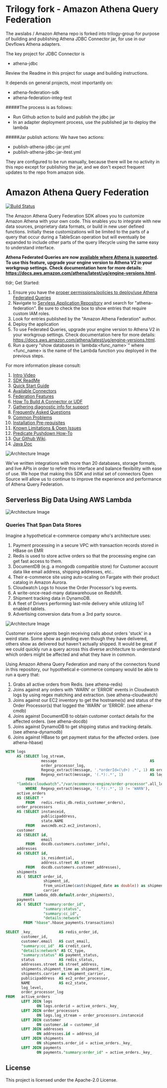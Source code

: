 # Trilogy fork - Amazon Athena Query Federation

The awslabs / Amazon Athena repo is forked into trilogy-group for purpose of building and publishing Athena JDBC Connector jar, for use in our Devflows Athena adapters.

The key project for JDBC Connector is
- athena-jdbc

Review the Readme in this project for usage and building instructions.

It depends on general projects, most importantly on:
- athena-federation-sdk
- athena-federation-integ-test

#####The process is as follows:
- Run Github action to build and publish the jdbc jar
- In an adapter deployment process, use the published jar to deploy the lambda

#####Jar publish actions:
We have two actions:
- publish-athena-jdbc-jar.yml
- publish-athena-jdbc-jar-itest.yml

They are configured to be run manually, because there will be no activity in this repo except for publishing the jar, and we don't expect frequent updates to the repo from amazon side.

# Amazon Athena Query Federation

[![Build Status](https://github.com/awslabs/aws-athena-query-federation/workflows/Java%20CI%20Push/badge.svg)](https://github.com/awslabs/aws-athena-query-federation/actions)

The Amazon Athena Query Federation SDK allows you to customize Amazon Athena with your own code. This enables you to integrate with new data sources, proprietary data formats, or build in new user defined functions. Initially these customizations will be limited to the parts of a query that occur during a TableScan operation but will eventually be expanded to include other parts of the query lifecycle using the same easy to understand interface.


**Athena Federated Queries are now [available where Athena is supported](https://docs.aws.amazon.com/athena/latest/ug/engine-versions-reference.html#engine-versions-reference-0002). To use this feature, upgrade your engine version to Athena V2 in your workgroup settings. Check documentation here for more details: https://docs.aws.amazon.com/athena/latest/ug/engine-versions.html.**

tldr; Get Started:
1. Ensure you have the [proper permissions/policies to deploy/use Athena Federated Queries](https://docs.aws.amazon.com/athena/latest/ug/federated-query-iam-access.html)
1. Navigate to [Servless Application Repository](https://console.aws.amazon.com/serverlessrepo/home#/available-applications) and search for "athena-federation". Be sure to check the box to show entries that require custom IAM roles. 
1. Look for entries published by the "Amazon Athena Federation" author.
1. Deploy the application
1. To use Federated Queries, upgrade your engine version to Athena V2 in your workgroup settings. Check documentation here for more details: https://docs.aws.amazon.com/athena/latest/ug/engine-versions.html. 
1. Run a query "show databases in \`lambda:<func_name>\`" where <func_name> is the name of the Lambda function you deployed in the previous steps.

For more information please consult:

 1. [Intro Video](https://www.youtube.com/watch?v=tZia_5qxPkY&feature=youtu.be)
 1. [SDK ReadMe](https://github.com/awslabs/aws-athena-query-federation/blob/master/athena-federation-sdk/README.md)
 1. [Quick Start Guide](https://github.com/awslabs/aws-athena-query-federation/tree/master/athena-example)
 1. [Available Connectors](https://github.com/awslabs/aws-athena-query-federation/wiki/Available-Connectors)
 1. [Federation Features](https://github.com/awslabs/aws-athena-query-federation/wiki/Features)
 1. [How To Build A Connector or UDF](https://github.com/awslabs/aws-athena-query-federation/wiki/How_To_Build_A_Connector_or_UDF)
 1. [Gathering diagnostic info for support](https://github.com/awslabs/aws-athena-query-federation/wiki/Gather_Diagnostic_Info)
 1. [Frequently Asked Questions](https://github.com/awslabs/aws-athena-query-federation/wiki/FAQ)
 1. [Common Problems](https://github.com/awslabs/aws-athena-query-federation/wiki/Common_Problems)
 1. [Installation Pre-requisites](https://github.com/awslabs/aws-athena-query-federation/wiki/Installation_Prerequisites)
 1. [Known Limitations & Open Issues](https://github.com/awslabs/aws-athena-query-federation/wiki/Limitations_And_Issues)
 1. [Predicate Pushdown How-To](https://github.com/awslabs/aws-athena-query-federation/wiki/Predicate-Pushdown-How-To)
 1. [Our Github Wiki](https://github.com/awslabs/aws-athena-query-federation/wiki).
 1. [Java Doc](https://awslabs.github.io/aws-athena-query-federation/)

![Architecture Image](https://github.com/awslabs/aws-athena-query-federation/blob/master/docs/img/athena_federation_summary.png?raw=true)

We've written integrations with more than 20 databases, storage formats, and live APIs in order to refine this interface and balance flexibility with ease of use. We hope that making this SDK and initial set of connectors Open Source will allow us to continue to improve the experience and performance of Athena Query Federation.

## Serverless Big Data Using AWS Lambda

![Architecture Image](https://github.com/awslabs/aws-athena-query-federation/blob/master/docs/img/athena_federation_flow.png?raw=true)

### Queries That Span Data Stores

Imagine a hypothetical e-commerce company who's architecture uses:

1. Payment processing in a secure VPC with transaction records stored in HBase on EMR
2. Redis is used to store active orders so that the processing engine can get fast access to them.
3. DocumentDB (e.g. a mongodb compatible store) for Customer account data like email address, shipping addresses, etc..
4. Their e-commerce site using auto-scaling on Fargate with their product catalog in Amazon Aurora.
5. Cloudwatch Logs to house the Order Processor's log events.
6. A write-once-read-many datawarehouse on Redshift.
7. Shipment tracking data in DynamoDB.
8. A fleet of Drivers performing last-mile delivery while utilizing IoT enabled tablets. 
9. Advertising conversion data from a 3rd party source.

![Architecture Image](https://github.com/awslabs/aws-athena-query-federation/blob/master/docs/img/athena_federation_demo.png?raw=true)

Customer service agents begin receiving calls about orders 'stuck' in a weird state. Some show as pending even though they have delivered, others show as delivered but haven't actually shipped. It would be great if we could quickly run a query across this diverse architecture to understand which orders might be affected and what they have in common.

Using Amazon Athena Query Federation and many of the connectors found in this repository, our hypothetical e-commerce company would be able to run a query that:

1. Grabs all active orders from Redis. (see athena-redis)
2. Joins against any orders with 'WARN' or 'ERROR' events in Cloudwatch logs by using regex matching and extraction. (see athena-cloudwatch)
3. Joins against our EC2 inventory to get the hostname(s) and status of the Order Processor(s) that logged the 'WARN' or 'ERROR'. (see athena-cmdb)
4. Joins against DocumentDB to obtain customer contact details for the affected orders. (see athena-docdb)
5. Joins against DynamoDB to get shipping status and tracking details. (see athena-dynamodb)
6. Joins against HBase to get payment status for the affected orders. (see athena-hbase)


```sql
WITH logs 
     AS (SELECT log_stream, 
                message                                          AS 
                order_processor_log, 
                Regexp_extract(message, '.*orderId=(\d+) .*', 1) AS orderId, 
                Regexp_extract(message, '(.*):.*', 1)            AS log_level 
         FROM 
     "lambda:cloudwatch"."/var/ecommerce-engine/order-processor".all_log_streams 
         WHERE  Regexp_extract(message, '(.*):.*', 1) != 'WARN'), 
     active_orders 
     AS (SELECT * 
         FROM   redis.redis_db.redis_customer_orders), 
     order_processors 
     AS (SELECT instanceid, 
                publicipaddress, 
                state.NAME 
         FROM   awscmdb.ec2.ec2_instances), 
     customer 
     AS (SELECT id, 
                email 
         FROM   docdb.customers.customer_info), 
     addresses 
     AS (SELECT id, 
                is_residential, 
                address.street AS street 
         FROM   docdb.customers.customer_addresses),
     shipments 
     AS ( SELECT order_id, 
                 shipment_id, 
                 from_unixtime(cast(shipped_date as double)) as shipment_time,
                 carrier
        FROM lambda_ddb.default.order_shipments),
     payments
     AS ( SELECT "summary:order_id", 
                 "summary:status", 
                 "summary:cc_id", 
                 "details:network" 
        FROM "hbase".hbase_payments.transactions)
         
SELECT _key_            AS redis_order_id, 
       customer_id, 
       customer.email   AS cust_email, 
       "summary:cc_id"  AS credit_card,
       "details:network" AS CC_type,
       "summary:status" AS payment_status,
       status           AS redis_status, 
       addresses.street AS street_address, 
       shipments.shipment_time as shipment_time,
       shipments.carrier as shipment_carrier,
       publicipaddress  AS ec2_order_processor, 
       NAME             AS ec2_state, 
       log_level, 
       order_processor_log 
FROM   active_orders 
       LEFT JOIN logs 
              ON logs.orderid = active_orders._key_ 
       LEFT JOIN order_processors 
              ON logs.log_stream = order_processors.instanceid 
       LEFT JOIN customer 
              ON customer.id = customer_id 
       LEFT JOIN addresses 
              ON addresses.id = address_id 
       LEFT JOIN shipments
              ON shipments.order_id = active_orders._key_
       LEFT JOIN payments
              ON payments."summary:order_id" = active_orders._key_
```

## License

This project is licensed under the Apache-2.0 License.
